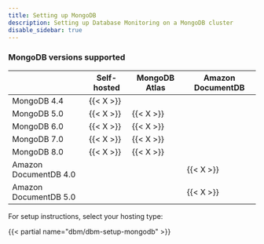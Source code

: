 ```yaml
---
title: Setting up MongoDB
description: Setting up Database Monitoring on a MongoDB cluster
disable_sidebar: true
---
```


### MongoDB versions supported

|                       | Self-hosted | MongoDB Atlas | Amazon DocumentDB |
| --------------------- | ----------- | ------------- | ----------------- |
| MongoDB 4.4           | {{< X >}}   |               |                   |
| MongoDB 5.0           | {{< X >}}   | {{< X >}}     |                   |
| MongoDB 6.0           | {{< X >}}   | {{< X >}}     |                   |
| MongoDB 7.0           | {{< X >}}   | {{< X >}}     |                   |
| MongoDB 8.0           | {{< X >}}   | {{< X >}}     |                   |
| Amazon DocumentDB 4.0 |             |               | {{< X >}}         |
| Amazon DocumentDB 5.0 |             |               | {{< X >}}         |

For setup instructions, select your hosting type:

{{< partial name="dbm/dbm-setup-mongodb" >}}
